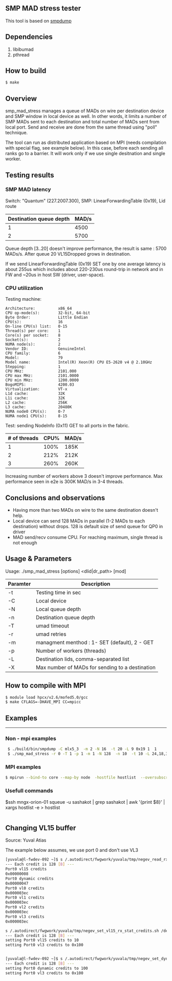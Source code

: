 SMP MAD stress tester
---------------------

This tool is based on [smpdump](https://github.com/linux-rdma/rdma-core/blob/master/infiniband-diags/smpdump.c)

## Dependencies

1. libibumad
2. pthread

## How to build

``` bash
$ make
```

## Overview

smp_mad_stress manages a queue of MADs on wire per destination device and SMP window in local device as well. In other words, it limits a number of SMP MADs sent to each destination and total number of MADs sent from local port.
Send and receive are done from the same thread using "poll" technique.

The tool can run as distributed application based on MPI (needs compilation with special flag, see example below). In this case, before each  sending all ranks go to a barrier. It will work only if we use single desitnation and single worker.

## Testing results

### SMP MAD latency

Switch: "Quantum" (227.2007.300), SMP: LinearForwardingTable (0x19), Lid route

| Destination queue depth | MAD/s |
|-------------------------|-------|
| 1                       | 4500  |
| 2                       | 5700  |

Queue depth [3..20] doesn't improve performance, the result is same : 5700 MADs/s. After queue 20 VL15Dropped grows in destination.

If we send LinearForwardingTable (0x19) SET one by one average latency is about 255us which includes about 220-230us round-trip in network and in FW and ~20us in host SW (driver, user-space).

### CPU utilization

Testing machine:
```
Architecture:          x86_64
CPU op-mode(s):        32-bit, 64-bit
Byte Order:            Little Endian
CPU(s):                16
On-line CPU(s) list:   0-15
Thread(s) per core:    1
Core(s) per socket:    8
Socket(s):             2
NUMA node(s):          2
Vendor ID:             GenuineIntel
CPU family:            6
Model:                 79
Model name:            Intel(R) Xeon(R) CPU E5-2620 v4 @ 2.10GHz
Stepping:              1
CPU MHz:               2101.000
CPU max MHz:           2101.0000
CPU min MHz:           1200.0000
BogoMIPS:              4200.03
Virtualization:        VT-x
L1d cache:             32K
L1i cache:             32K
L2 cache:              256K
L3 cache:              20480K
NUMA node0 CPU(s):     0-7
NUMA node1 CPU(s):     8-15
```

Test: sending NodeInfo (0x11) GET to all ports in the fabric.

| # of threads | CPU%     | MAD/s |
|--------------|----------|-------|
| 1            | 100%     | 185K  |
| 2            | 212%     | 212K  |
| 3            | 260%     | 260K  |

Increasing number of workers above 3 doesn't improve performance. Max performance seen in e2e is 300K MAD/s in 3-4 threads.

## Conclusions and observations

* Having more than two MADs on wire to the same destination doesn't help.
* Local device can send 128 MADs in parallel (1-2 MADs to each destination) without drops. 128 is default size of send queue for QP0 in driver
* MAD send/recv consume CPU. For reaching maximum, single thread is not enough


## Usage & Parameters

Usage: ./smp_mad_stress [options] <dlid|dr_path> <attr> [mod]

| Paramter     | Description                                          |
|--------------|------------------------------------------------------|
| -t           | Testing time in sec                                  |
| -C           | Local device                                         |
| -N           | Local queue depth                                    |
| -n           | Destination queue depth                              |
| -T           | umad timeout                                         |
| -r           | umad retries                                         |
| -m           | managment menthod : 1- SET (default), 2 - GET        |
| -p           | Number of workers (threads)                          |
| -L           | Destination lids, comma-separated list               |
| -X           | Max number of MADs for sending to a destination      |

## How to compile with MPI

``` bash
$ module load hpcx/v2.6/mofed5.0/gcc
$ make CFLAGS=-DHAVE_MPI CC=mpicc
```

## Examples
------

### Non - mpi examples

``` bash
 $ ./build/bin/smpdump -C mlx5_3  -m 2 -N 16  -t 20 -L 9 0x19 1  1
 $ ./smp_mad_stress -r 0 -T 1 -p 1 -m 1 -N 128  -n 10  -t 10 -L 24,18,30,23,34,53,57,58,59,3,56,8,7 0xff23 1
 ```

### MPI examples

``` bash
$ mpirun --bind-to core --map-by node  -hostfile hostlist  --oversubscribe -np 1  -mca coll ^hcoll /hpc/scrap/users/sashakot/smp_mad_stress/smp_mad_stress  -C mlx5_2  -p 1 -m 1 -N 2048  -n 2048  -T 2 -r 1 -t 10  -X 1 -L 117 0x0020 0
```

### Usefull commands
$ssh mngx-orion-01 squeue -u sashakot | grep sashakot | awk '{print $8}' | xargs hostlist -e > hostlist
``` bash

```

## Changing VL15 buffer

Source: Yuval Atias

The example below assumes, we use port 0 and don't use VL3

``` bash
[yuvala@l-fwdev-092 ~]$ s /.autodirect/fwgwork/yuvala/tmp/negev_read_rx_credits.sh /dev/mst/mt4123_pciconf0
--- Each credit is 128 [B] ---
Port0 vl15 credits
0x00000008
Port0 dynamic credits
0x00000047
Port0 vl0 credits
0x000003ec
Port0 vl1 credits
0x000003ec
Port0 vl2 credits
0x000003ec
Port0 vl3 credits
0x000003ec

s /.autodirect/fwgwork/yuvala/tmp/negev_set_vl15_rx_stat_credits.sh /dev/mst/mt4123_pciconf0 10
--- Each credit is 128 [B] ---
setting Port0 vl15 credits to 10
setting Port0 vl3 credits to 0x100


[yuvala@l-fwdev-092 ~]$ s /.autodirect/fwgwork/yuvala/tmp/negev_set_dyn_rx_stat_credits.sh /dev/mst/mt4123_pciconf0 100
--- Each credit is 128 [B] ---
setting Port0 dynamic credits to 100
setting Port0 vl3 credits to 0x100

```
